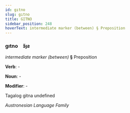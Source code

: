 ```yaml
---
id: gıtno
slug: gıtno
title: GITNO
sidebar_position: 248
hoverText: intermediate marker (between) § Preposition
---
```


### gıtno&emsp;<span kind="abugida">ꜿ̆ȷƨ</span>

*intermediate marker (between)* **§** Preposition

**Verb**: -

**Noun**: -

**Modifier**: -

Tagalog gitna undefined

*Austronesian Language Family*